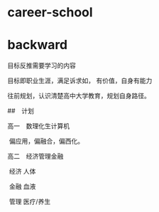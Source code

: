 # career-school

# backward 

目标反推需要学习的内容

目标即职业生涯，满足诉求如， 有价值，自身有能力

往前规划，认识清楚高中大学教育，规划自身路径。

##　计划

高一　数理化生计算机

​      偏应用，偏融合，偏西化。

高二　经济管理金融

​     经济   人体

​     金融    血液

​     管理     医疗/养生